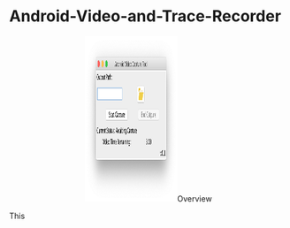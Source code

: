 # Android-Video-and-Trace-Recorder

<p align="center"><img src="resources/ui.png" style="width:166.66px;height:300px;/></p>

## Overview

This 